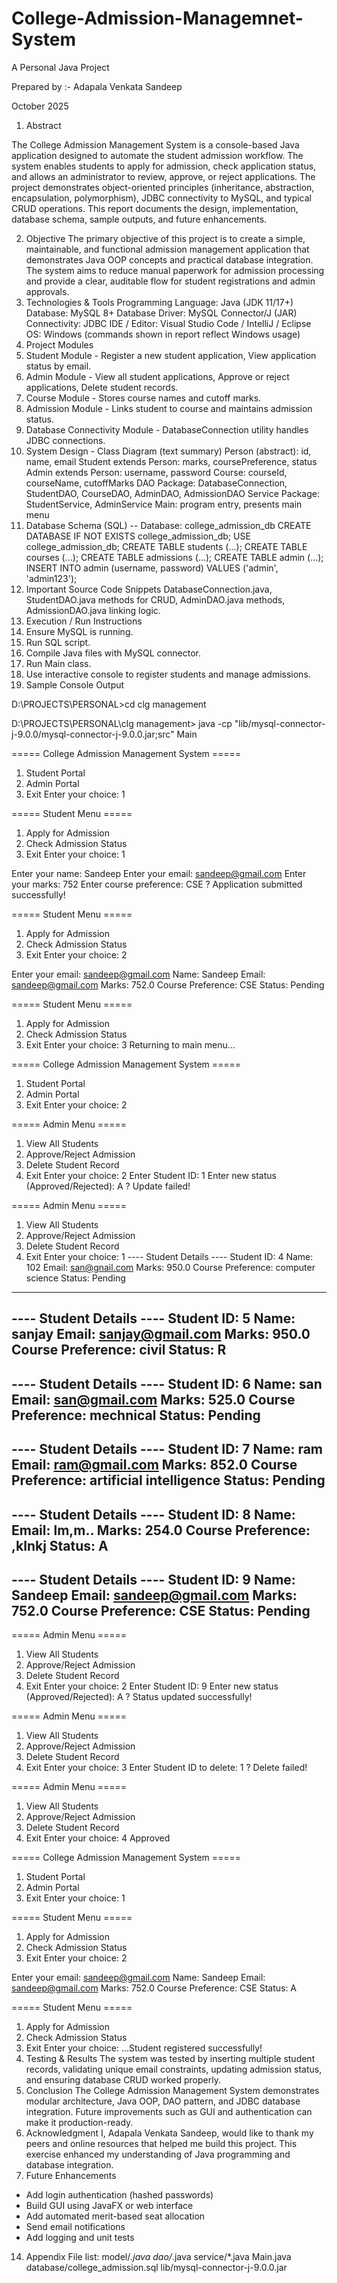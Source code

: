 # College-Admission-Managemnet-System

A Personal Java Project

Prepared by :- Adapala Venkata Sandeep

October 2025
 
1. Abstract

The College Admission Management System is a console-based Java application designed to automate the student admission workflow. The system enables students to apply for admission, check application status, and allows an administrator to review, approve, or reject applications. The project demonstrates object-oriented principles (inheritance, abstraction, encapsulation, polymorphism), JDBC connectivity to MySQL, and typical CRUD operations. This report documents the design, implementation, database schema, sample outputs, and future enhancements.

2. Objective
The primary objective of this project is to create a simple, maintainable, and functional admission management application that demonstrates Java OOP concepts and practical database integration. The system aims to reduce manual paperwork for admission processing and provide a clear, auditable flow for student registrations and admin approvals.
3. Technologies & Tools
Programming Language: Java (JDK 11/17+)
Database: MySQL 8+
Database Driver: MySQL Connector/J (JAR)
Connectivity: JDBC
IDE / Editor: Visual Studio Code / IntelliJ / Eclipse
OS: Windows (commands shown in report reflect Windows usage)
5. Project Modules
1. Student Module - Register a new student application, View application status by email.
2. Admin Module - View all student applications, Approve or reject applications, Delete student records.
3. Course Module - Stores course names and cutoff marks.
4. Admission Module - Links student to course and maintains admission status.
5. Database Connectivity Module - DatabaseConnection utility handles JDBC connections.
5. System Design - Class Diagram (text summary)
Person (abstract): id, name, email
Student extends Person: marks, coursePreference, status
Admin extends Person: username, password
Course: courseId, courseName, cutoffMarks
DAO Package: DatabaseConnection, StudentDAO, CourseDAO, AdminDAO, AdmissionDAO
Service Package: StudentService, AdminService
Main: program entry, presents main menu
6. Database Schema (SQL)
-- Database: college_admission_db
CREATE DATABASE IF NOT EXISTS college_admission_db;
USE college_admission_db;
CREATE TABLE students (...);
CREATE TABLE courses (...);
CREATE TABLE admissions (...);
CREATE TABLE admin (...);
INSERT INTO admin (username, password) VALUES ('admin', 'admin123');
7. Important Source Code Snippets
DatabaseConnection.java, StudentDAO.java methods for CRUD, AdminDAO.java methods, AdmissionDAO.java linking logic.
8. Execution / Run Instructions
1. Ensure MySQL is running.
2. Run SQL script.
3. Compile Java files with MySQL connector.
4. Run Main class.
5. Use interactive console to register students and manage admissions.
9. Sample Console Output
    

D:\PROJECTS\PERSONAL>cd clg management

D:\PROJECTS\PERSONAL\clg management> java -cp "lib/mysql-connector-j-9.0.0/mysql-connector-j-9.0.0.jar;src" Main

===== College Admission Management System =====
1. Student Portal
2. Admin Portal
3. Exit
Enter your choice: 1

===== Student Menu =====
1. Apply for Admission
2. Check Admission Status
3. Exit
Enter your choice: 1

Enter your name: Sandeep
Enter your email: sandeep@gmail.com
Enter your marks: 752
Enter course preference: CSE
? Application submitted successfully!

===== Student Menu =====
1. Apply for Admission
2. Check Admission Status
3. Exit
Enter your choice: 2

Enter your email: sandeep@gmail.com
Name: Sandeep
Email: sandeep@gmail.com
Marks: 752.0
Course Preference: CSE
Status: Pending

===== Student Menu =====
1. Apply for Admission
2. Check Admission Status
3. Exit
Enter your choice: 3
Returning to main menu...

===== College Admission Management System =====
1. Student Portal
2. Admin Portal
3. Exit
Enter your choice: 2

===== Admin Menu =====
1. View All Students
2. Approve/Reject Admission
3. Delete Student Record
4. Exit
Enter your choice: 2
Enter Student ID: 1
Enter new status (Approved/Rejected): A
? Update failed!

===== Admin Menu =====
1. View All Students
2. Approve/Reject Admission
3. Delete Student Record
4. Exit
Enter your choice: 1
---- Student Details ----
Student ID: 4
Name: 102
Email: san@gnail.com
Marks: 950.0
Course Preference: computer science
Status: Pending
--------------------------
---- Student Details ----
Student ID: 5
Name: sanjay
Email: sanjay@gmail.com
Marks: 950.0
Course Preference: civil
Status: R
--------------------------
---- Student Details ----
Student ID: 6
Name: san
Email: san@gmail.com
Marks: 525.0
Course Preference: mechnical
Status: Pending
--------------------------
---- Student Details ----
Student ID: 7
Name: ram
Email: ram@gmail.com
Marks: 852.0
Course Preference: artificial intelligence
Status: Pending
--------------------------
---- Student Details ----
Student ID: 8
Name:
Email: lm,m..
Marks: 254.0
Course Preference: ,klnkj
Status: A
--------------------------
---- Student Details ----
Student ID: 9
Name: Sandeep
Email: sandeep@gmail.com
Marks: 752.0
Course Preference: CSE
Status: Pending
--------------------------

===== Admin Menu =====
1. View All Students
2. Approve/Reject Admission
3. Delete Student Record
4. Exit
Enter your choice: 2
Enter Student ID: 9
Enter new status (Approved/Rejected): A
? Status updated successfully!

===== Admin Menu =====
1. View All Students
2. Approve/Reject Admission
3. Delete Student Record
4. Exit
Enter your choice: 3
Enter Student ID to delete: 1
? Delete failed!

===== Admin Menu =====
1. View All Students
2. Approve/Reject Admission
3. Delete Student Record
4. Exit
Enter your choice: 4
Approved

===== College Admission Management System =====
1. Student Portal
2. Admin Portal
3. Exit
Enter your choice: 1

===== Student Menu =====
1. Apply for Admission
2. Check Admission Status
3. Exit
Enter your choice: 2

Enter your email: sandeep@gmail.com
Name: Sandeep
Email: sandeep@gmail.com
Marks: 752.0
Course Preference: CSE
Status: A

===== Student Menu =====
1. Apply for Admission
2. Check Admission Status
3. Exit
Enter your choice:
...Student registered successfully!
10. Testing & Results
The system was tested by inserting multiple student records, validating unique email constraints, updating admission status, and ensuring database CRUD worked properly.
11. Conclusion
The College Admission Management System demonstrates modular architecture, Java OOP, DAO pattern, and JDBC database integration. Future improvements such as GUI and authentication can make it production-ready.
12. Acknowledgment
I, Adapala Venkata Sandeep, would like to thank my peers and online resources that helped me build this project. This exercise enhanced my understanding of Java programming and database integration.
13. Future Enhancements
- Add login authentication (hashed passwords)
- Build GUI using JavaFX or web interface
- Add automated merit-based seat allocation
- Send email notifications
- Add logging and unit tests
14. Appendix
File list:
model/*.java
dao/*.java
service/*.java
Main.java
database/college_admission.sql
lib/mysql-connector-j-9.0.0.jar
